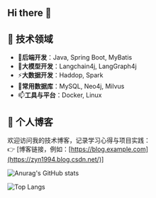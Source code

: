 ## Hi there 👋

## 💼 技术领域
- 🔭**后端开发**：Java, Spring Boot, MyBatis
- 🔭**大模型开发**：Langchain4j, LangGraph4j
- ⚡**大数据开发**：Haddop, Spark
- 🌱**常用数据库**：MySQL, Neo4j, Milvus
- 📫**工具与平台**：Docker, Linux

## 📝 个人博客
欢迎访问我的技术博客，记录学习心得与项目实践：  
👉 [博客链接，例如：[https://blog.example.com](https://zyn1994.blog.csdn.net/)]

![Anurag's GitHub stats](https://github-readme-stats.vercel.app/api?username=daydayup-zyn)

![Top Langs](https://github-readme-stats.vercel.app/api/top-langs/?username=daydayup-zyn)
